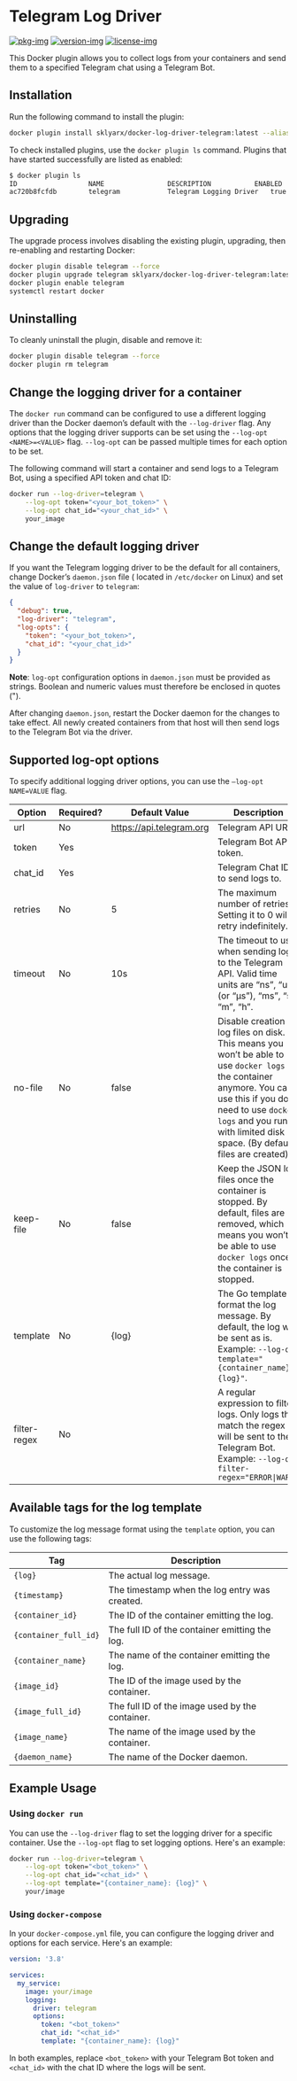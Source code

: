 # Telegram Log Driver

[![pkg-img]][pkg-url]
[![version-img]][version-url]
[![license-img]][license-url]

This Docker plugin allows you to collect logs from your containers and send them to a specified Telegram chat using a
Telegram Bot.

## Installation

Run the following command to install the plugin:

```bash
docker plugin install sklyarx/docker-log-driver-telegram:latest --alias telegram --grant-all-permissions
```

To check installed plugins, use the `docker plugin ls` command. Plugins that have started successfully are listed as
enabled:

```bash
$ docker plugin ls
ID                  NAME                DESCRIPTION           ENABLED
ac720b8fcfdb        telegram            Telegram Logging Driver   true
```

## Upgrading

The upgrade process involves disabling the existing plugin, upgrading, then re-enabling and restarting Docker:

```bash
docker plugin disable telegram --force
docker plugin upgrade telegram sklyarx/docker-log-driver-telegram:latest --grant-all-permissions
docker plugin enable telegram
systemctl restart docker
```

## Uninstalling

To cleanly uninstall the plugin, disable and remove it:

```bash
docker plugin disable telegram --force
docker plugin rm telegram
```

## Change the logging driver for a container

The `docker run` command can be configured to use a different logging driver than the Docker daemon’s default with
the `--log-driver` flag. Any options that the logging driver supports can be set using the `--log-opt <NAME>=<VALUE>`
flag. `--log-opt` can be passed multiple times for each option to be set.

The following command will start a container and send logs to a Telegram Bot, using a specified API token and chat ID:

```bash
docker run --log-driver=telegram \
    --log-opt token="<your_bot_token>" \
    --log-opt chat_id="<your_chat_id>" \
    your_image
```

## Change the default logging driver

If you want the Telegram logging driver to be the default for all containers, change Docker’s `daemon.json` file (
located in `/etc/docker` on Linux) and set the value of `log-driver` to `telegram`:

```json
{
  "debug": true,
  "log-driver": "telegram",
  "log-opts": {
    "token": "<your_bot_token>",
    "chat_id": "<your_chat_id>"
  }
}
```

**Note**: `log-opt` configuration options in `daemon.json` must be provided as strings. Boolean and numeric values must
therefore be enclosed in quotes (").

After changing `daemon.json`, restart the Docker daemon for the changes to take effect. All newly created containers
from that host will then send logs to the Telegram Bot via the driver.

## Supported log-opt options

To specify additional logging driver options, you can use the `–log-opt NAME=VALUE` flag.

| Option       | Required? | Default Value            | Description                                                                                                                                                                                                                                     |
|--------------|-----------|--------------------------|-------------------------------------------------------------------------------------------------------------------------------------------------------------------------------------------------------------------------------------------------|
| url          | No        | https://api.telegram.org | Telegram API URL.                                                                                                                                                                                                                               |
| token        | Yes       |                          | Telegram Bot API token.                                                                                                                                                                                                                         |
| chat_id      | Yes       |                          | Telegram Chat ID to send logs to.                                                                                                                                                                                                               |
| retries      | No        | 5                        | The maximum number of retries. Setting it to 0 will retry indefinitely.                                                                                                                                                                         |
| timeout      | No        | 10s                      | The timeout to use when sending logs to the Telegram API. Valid time units are “ns”, “us” (or “µs”), “ms”, “s”, “m”, “h”.                                                                                                                       |
| no-file      | No        | false                    | Disable creation of log files on disk. This means you won’t be able to use `docker logs` on the container anymore. You can use this if you don’t need to use `docker logs` and you run with limited disk space. (By default, files are created) |
| keep-file    | No        | false                    | Keep the JSON log files once the container is stopped. By default, files are removed, which means you won’t be able to use `docker logs` once the container is stopped.                                                                         |
| template     | No        | {log}                    | The Go template to format the log message. By default, the log will be sent as is. Example: `--log-opt template="{container_name}: {log}"`.                                                                                                     |
| filter-regex | No        |                          | A regular expression to filter logs. Only logs that match the regex will be sent to the Telegram Bot. Example: `--log-opt filter-regex="ERROR\|WARN"`                                                                                           |

## Available tags for the log template

To customize the log message format using the `template` option, you can use the following tags:

| Tag                   | Description                                     |
|-----------------------|-------------------------------------------------|
| `{log}`               | The actual log message.                         |
| `{timestamp}`         | The timestamp when the log entry was created.   |
| `{container_id}`      | The ID of the container emitting the log.       |
| `{container_full_id}` | The full ID of the container emitting the log.  |
| `{container_name}`    | The name of the container emitting the log.     |
| `{image_id}`          | The ID of the image used by the container.      |
| `{image_full_id}`     | The full ID of the image used by the container. |
| `{image_name}`        | The name of the image used by the container.    |
| `{daemon_name}`       | The name of the Docker daemon.                  |

## Example Usage

### Using `docker run`

You can use the `--log-driver` flag to set the logging driver for a specific container. Use the `--log-opt` flag to set
logging options. Here's an example:

```bash
docker run --log-driver=telegram \
    --log-opt token="<bot_token>" \
    --log-opt chat_id="<chat_id>" \
    --log-opt template="{container_name}: {log}" \
    your/image
```

### Using `docker-compose`

In your `docker-compose.yml` file, you can configure the logging driver and options for each service. Here's an example:

```yaml
version: '3.8'

services:
  my_service:
    image: your/image
    logging:
      driver: telegram
      options:
        token: "<bot_token>"
        chat_id: "<chat_id>"
        template: "{container_name}: {log}"
```

In both examples, replace `<bot_token>` with your Telegram Bot token and `<chat_id>` with the chat ID where the logs
will be sent.


[pkg-img]: https://pkg.go.dev/badge/sklyar/docker-log-driver-telegram

[pkg-url]: https://pkg.go.dev/github.com/sklyar/docker-log-driver-telegram

[version-img]: https://img.shields.io/github/v/release/sklyar/docker-log-driver-telegram

[version-url]: https://github.com/sklyar/docker-log-driver-telegram/releases

[license-img]: https://img.shields.io/github/license/sklyar/docker-log-driver-telegram

[license-url]: https://raw.githubusercontent.com/sklyar/docker-log-driver-telegram/master/LICENSE
